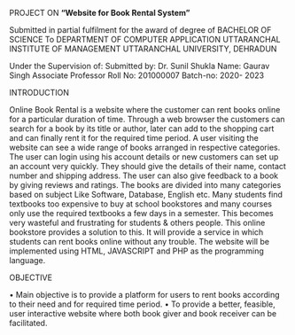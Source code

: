 PROJECT ON **“Website for Book Rental System”**

Submitted in partial fulfilment for the award of degree of
BACHELOR OF SCIENCE To DEPARTMENT OF COMPUTER APPLICATION UTTARANCHAL INSTITUTE OF MANAGEMENT UTTARANCHAL UNIVERSITY, DEHRADUN
 

Under the Supervision of:                                Submitted by:
Dr. Sunil Shukla                                          Name: Gaurav Singh 
Associate Professor                                       Roll No: 201000007
                                                          Batch-no: 2020- 2023



INTRODUCTION 

Online Book Rental is a website where the customer can rent books online for a particular duration of time. Through a web browser the customers can search for a book by its title or author, later can add to the shopping cart and can finally rent it for the required time period. A user visiting the website can see a wide range of books arranged in respective categories. The user can login using his account details or new customers can set up an account very quickly. They should give the details of their name, contact number and shipping address. The user can also give feedback to a book by giving reviews and ratings. The books are divided into many categories based on subject Like Software, Database, English etc. Many students find textbooks too expensive to buy at school bookstores and many courses only use the required textbooks a few days in a semester. This becomes very wasteful and frustrating for students & others people. This online bookstore provides a solution to this. It will provide a service in which students can rent books online without any trouble.
The website will be implemented using HTML, JAVASCRIPT and PHP as the programming language.


OBJECTIVE 

•	Main objective is to provide a platform for users to rent books according to their need and for required time period. 
•	To provide a better, feasible, user interactive website where both book giver and book receiver can be facilitated.
